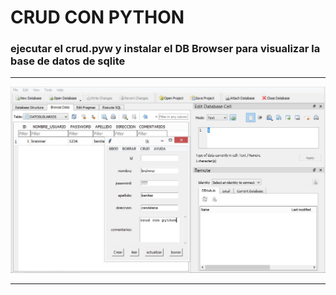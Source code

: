 # CRUD CON PYTHON 
### ejecutar el crud.pyw y instalar el DB Browser para visualizar la base de datos de sqlite
___

 
![imagenes](imagenes/imagen1.JPG)

___
